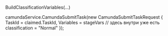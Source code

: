 
BuildClassificationVariables(...)


camundaService.CamundaSubmitTask(new CamundaSubmitTaskRequest {
    TaskId = claimed.TaskId,
    Variables = stageVars   // здесь внутри уже есть classification = "Normal"
});


